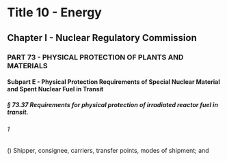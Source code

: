 
# Title 10 - Energy
## Chapter I - Nuclear Regulatory Commission
### PART 73 - PHYSICAL PROTECTION OF PLANTS AND MATERIALS
#### Subpart E - Physical Protection Requirements of Special Nuclear Material and Spent Nuclear Fuel in Transit
##### § 73.37 Requirements for physical protection of irradiated reactor fuel in transit.
###### 1

() Shipper, consignee, carriers, transfer points, modes of shipment; and
